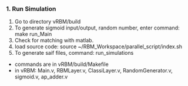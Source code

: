 ### 1\. Run Simulation
1. Go to directory vRBM/build
2. To generate sigmoid input/output, random number, enter command: make run_Main
3. Check for matching with matlab.
4. load source code: source ~/RBM_Workspace/parallel_script/index.sh
5. To generate saif files, command: run_simulations

* commands are in vRBM/build/Makefile
* in vRBM: Main.v, RBMLayer.v, ClassiLayer.v, RandomGenerator.v, sigmoid.v, ap_adder.v
